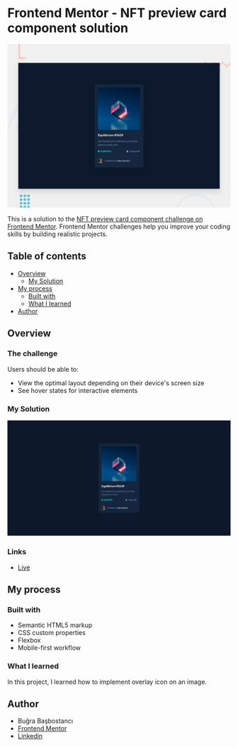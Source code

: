 # Frontend Mentor - NFT preview card component solution

![Design preview for the QR code component coding challenge](./design/desktop-preview.jpg)

This is a solution to the [NFT preview card component challenge on Frontend Mentor](https://www.frontendmentor.io/challenges/nft-preview-card-component-SbdUL_w0U). Frontend Mentor challenges help you improve your coding skills by building realistic projects.

## Table of contents

- [Overview](#overview)
  - [My Solution](#my-solution)
- [My process](#my-process)
  - [Built with](#built-with)
  - [What I learned](#what-i-learned)
- [Author](#author)


## Overview

### The challenge

Users should be able to:

- View the optimal layout depending on their device's screen size
- See hover states for interactive elements

### My Solution

![my solution](./assets/images/my-solution.png)

### Links

- [Live](https://nft-preview-card-0143.netlify.app/)

## My process

### Built with

- Semantic HTML5 markup
- CSS custom properties
- Flexbox
- Mobile-first workflow

### What I learned

In this project, I learned how to implement overlay icon on an image.

## Author

- Buğra Başbostancı
- [Frontend Mentor](https://www.frontendmentor.io/profile/bb0143sbw)
- [Linkedin](https://www.linkedin.com/in/bugrabasbostanci/)

